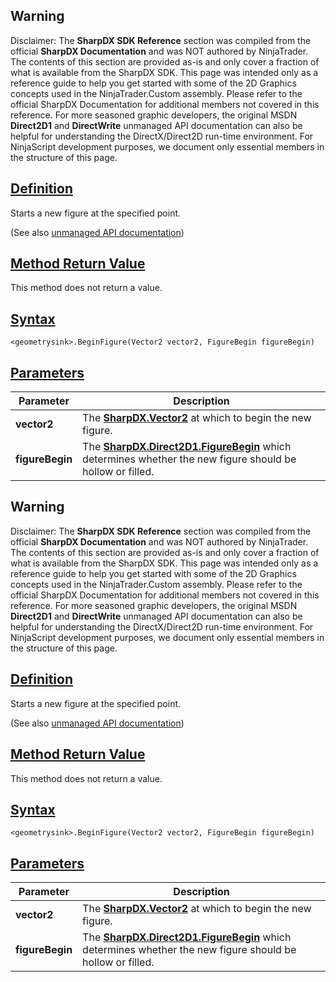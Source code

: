## Warning

Disclaimer: The **SharpDX SDK Reference** section was compiled from the official **SharpDX Documentation** and was NOT authored by NinjaTrader. The contents of this section are provided as-is and only cover a fraction of what is available from the SharpDX SDK. This page was intended only as a reference guide to help you get started with some of the 2D Graphics concepts used in the NinjaTrader.Custom assembly. Please refer to the official SharpDX Documentation for additional members not covered in this reference. For more seasoned graphic developers, the original MSDN **Direct2D1** and **DirectWrite** unmanaged API documentation can also be helpful for understanding the DirectX/Direct2D run-time environment. For NinjaScript development purposes, we document only essential members in the structure of this page.

## [Definition](https://developer.ninjatrader.com/docs/desktop/sharpdx_direct2d1_geometrysink_beginfigure\#definition)

Starts a new figure at the specified point.

(See also [unmanaged API documentation](https://msdn.microsoft.com/en-us/library/dd316929.aspx))

## [Method Return Value](https://developer.ninjatrader.com/docs/desktop/sharpdx_direct2d1_geometrysink_beginfigure\#method-return-value)

This method does not return a value.

## [Syntax](https://developer.ninjatrader.com/docs/desktop/sharpdx_direct2d1_geometrysink_beginfigure\#syntax)

`<geometrysink>.BeginFigure(Vector2 vector2, FigureBegin figureBegin)`

## [Parameters](https://developer.ninjatrader.com/docs/desktop/sharpdx_direct2d1_geometrysink_beginfigure\#parameters)

| Parameter | Description |
| --- | --- |
| **vector2** | The **[SharpDX.Vector2](https://developer.ninjatrader.com/docs/desktop/sharpdx_vector2)** at which to begin the new figure. |
| **figureBegin** | The **[SharpDX.Direct2D1.FigureBegin](https://developer.ninjatrader.com/docs/desktop/sharpdx_direct2d1_figurebegin)** which determines whether the new figure should be hollow or filled. |

## Warning

Disclaimer: The **SharpDX SDK Reference** section was compiled from the official **SharpDX Documentation** and was NOT authored by NinjaTrader. The contents of this section are provided as-is and only cover a fraction of what is available from the SharpDX SDK. This page was intended only as a reference guide to help you get started with some of the 2D Graphics concepts used in the NinjaTrader.Custom assembly. Please refer to the official SharpDX Documentation for additional members not covered in this reference. For more seasoned graphic developers, the original MSDN **Direct2D1** and **DirectWrite** unmanaged API documentation can also be helpful for understanding the DirectX/Direct2D run-time environment. For NinjaScript development purposes, we document only essential members in the structure of this page.

## [Definition](https://developer.ninjatrader.com/docs/desktop/sharpdx_direct2d1_geometrysink_beginfigure\#definition)

Starts a new figure at the specified point.

(See also [unmanaged API documentation](https://msdn.microsoft.com/en-us/library/dd316929.aspx))

## [Method Return Value](https://developer.ninjatrader.com/docs/desktop/sharpdx_direct2d1_geometrysink_beginfigure\#method-return-value)

This method does not return a value.

## [Syntax](https://developer.ninjatrader.com/docs/desktop/sharpdx_direct2d1_geometrysink_beginfigure\#syntax)

`<geometrysink>.BeginFigure(Vector2 vector2, FigureBegin figureBegin)`

## [Parameters](https://developer.ninjatrader.com/docs/desktop/sharpdx_direct2d1_geometrysink_beginfigure\#parameters)

| Parameter | Description |
| --- | --- |
| **vector2** | The **[SharpDX.Vector2](https://developer.ninjatrader.com/docs/desktop/sharpdx_vector2)** at which to begin the new figure. |
| **figureBegin** | The **[SharpDX.Direct2D1.FigureBegin](https://developer.ninjatrader.com/docs/desktop/sharpdx_direct2d1_figurebegin)** which determines whether the new figure should be hollow or filled. |